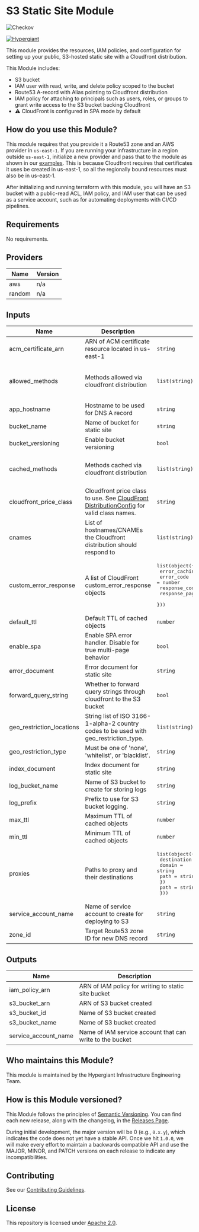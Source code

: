 # S3 Static Site Module

![Checkov](https://github.com/gohypergiant/terraform-aws-s3-static-site/workflows/Checkov/badge.svg)

[![Hypergiant](https://i.imgur.com/cLjriJj.jpg)](https://www.hypergiant.com/)

This module provides the resources, IAM policies, and configuration for setting up your public, S3-hosted static site with a Cloudfront distribution.

This Module includes:

- S3 bucket
- IAM user with read, write, and delete policy scoped to the bucket
- Route53 A-record with Alias pointing to Cloudfront distribution
- IAM policy for attaching to principals such as users, roles, or groups to grant write access to the S3 bucket backing Cloudfront
- ⚠️ CloudFront is configured in SPA mode by default

## How do you use this Module?

This module requires that you provide it a Route53 zone and an AWS provider in `us-east-1`. If you are running your infrastructure in a region outside `us-east-1`, initialize a new provider and pass that to the module as shown in our [examples](exmaples/complete/main.tf). This is because Cloudfront requires that certificates it uses be created in us-east-1, so all the regionally bound resources must also be in us-east-1.

After initializing and running terraform with this module, you will have an S3 bucket with a public-read ACL, IAM policy, and IAM user that can be used as a service account, such as for automating deployments with CI/CD pipelines.

## Requirements

No requirements.

## Providers

| Name   | Version |
| ------ | ------- |
| aws    | n/a     |
| random | n/a     |

## Inputs

| Name                      | Description                                                                                                                                                                       | Type                                                                                                                                                   | Default                                                | Required |
| ------------------------- | --------------------------------------------------------------------------------------------------------------------------------------------------------------------------------- | ------------------------------------------------------------------------------------------------------------------------------------------------------ | ------------------------------------------------------ | :------: |
| acm_certificate_arn       | ARN of ACM certificate resource located in us-east-1                                                                                                                              | `string`                                                                                                                                               | n/a                                                    |   yes    |
| allowed_methods           | Methods allowed via cloudfront distribution                                                                                                                                       | `list(string)`                                                                                                                                         | <pre>[<br> "GET",<br> "HEAD",<br> "OPTIONS"<br>]</pre> |    no    |
| app_hostname              | Hostname to be used for DNS A record                                                                                                                                              | `string`                                                                                                                                               | n/a                                                    |   yes    |
| bucket_name               | Name of bucket for static site                                                                                                                                                    | `string`                                                                                                                                               | n/a                                                    |   yes    |
| bucket_versioning         | Enable bucket versioning                                                                                                                                                          | `bool`                                                                                                                                                 | `true`                                                 |    no    |
| cached_methods            | Methods cached via cloudfront distribution                                                                                                                                        | `list(string)`                                                                                                                                         | <pre>[<br> "GET",<br> "HEAD"<br>]</pre>                |    no    |
| cloudfront_price_class    | Cloudfront price class to use. See [CloudFront DistributionConfig](https://docs.aws.amazon.com/cloudfront/latest/APIReference/API_DistributionConfig.html) for valid class names. | `string`                                                                                                                                               | `"PriceClass_100"`                                     |    no    |
| cnames                    | List of hostnames/CNAMEs the Cloudfront distribution should respond to                                                                                                            | `list(string)`                                                                                                                                         | n/a                                                    |   yes    |
| custom_error_response     | A list of CloudFront custom_error_response objects                                                                                                                                | <pre>list(object({<br> error_caching_min_ttl = number<br> error_code = number<br> response_code = number<br> response_page_path = string<br> }))</pre> | `[]`                                                   |    no    |
| default_ttl               | Default TTL of cached objects                                                                                                                                                     | `number`                                                                                                                                               | `300`                                                  |    no    |
| enable_spa                | Enable SPA error handler. Disable for true multi-page behavior                                                                                                                    | `bool`                                                                                                                                                 | `true`                                                 |    no    |
| error_document            | Error document for static site                                                                                                                                                    | `string`                                                                                                                                               | `"error.html"`                                         |    no    |
| forward_query_string      | Whether to forward query strings through cloudfront to the S3 bucket                                                                                                              | `bool`                                                                                                                                                 | `false`                                                |    no    |
| geo_restriction_locations | String list of ISO 3166-1-alpha-2 country codes to be used with geo_restriction_type.                                                                                             | `list(string)`                                                                                                                                         | `[]`                                                   |    no    |
| geo_restriction_type      | Must be one of 'none', 'whitelist', or 'blacklist'.                                                                                                                               | `string`                                                                                                                                               | `"none"`                                               |    no    |
| index_document            | Index document for static site                                                                                                                                                    | `string`                                                                                                                                               | `"index.html"`                                         |    no    |
| log_bucket_name           | Name of S3 bucket to create for storing logs                                                                                                                                      | `string`                                                                                                                                               | n/a                                                    |   yes    |
| log_prefix                | Prefix to use for S3 bucket logging.                                                                                                                                              | `string`                                                                                                                                               | n/a                                                    |   yes    |
| max_ttl                   | Maximum TTL of cached objects                                                                                                                                                     | `number`                                                                                                                                               | `3600`                                                 |    no    |
| min_ttl                   | Minimum TTL of cached objects                                                                                                                                                     | `number`                                                                                                                                               | `0`                                                    |    no    |
| proxies                   | Paths to proxy and their destinations                                                                                                                                             | <pre>list(object({<br> destination = object({<br> domain = string<br> path = string<br> })<br> path = string<br> }))</pre>                             | `[]`                                                   |    no    |
| service_account_name      | Name of service account to create for deploying to S3                                                                                                                             | `string`                                                                                                                                               | n/a                                                    |   yes    |
| zone_id                   | Target Route53 zone ID for new DNS record                                                                                                                                         | `string`                                                                                                                                               | n/a                                                    |   yes    |

## Outputs

| Name                 | Description                                              |
| -------------------- | -------------------------------------------------------- |
| iam_policy_arn       | ARN of IAM policy for writing to static site bucket      |
| s3_bucket_arn        | ARN of S3 bucket created                                 |
| s3_bucket_id         | Name of S3 bucket created                                |
| s3_bucket_name       | Name of S3 bucket created                                |
| service_account_name | Name of IAM service account that can write to the bucket |

## Who maintains this Module?

This module is maintained by the Hypergiant Infrastructure Engineering Team.

## How is this Module versioned?

This Module follows the principles of [Semantic Versioning](http://semver.org/). You can find each new release, along with the changelog, in the [Releases Page](../../releases).

During initial development, the major version will be 0 (e.g., `0.x.y`), which indicates the code does not yet have a stable API. Once we hit `1.0.0`, we will make every effort to maintain a backwards compatible API and use the MAJOR, MINOR, and PATCH versions on each release to indicate any incompatibilities.

## Contributing

See our [Contributing Guidelines](contributing.md).

## License

This repository is licensed under [Apache 2.0](LICENSE.md).
